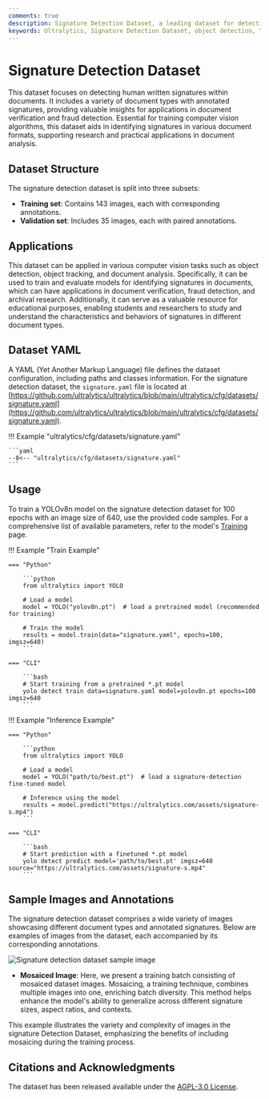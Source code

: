 ```yaml
---
comments: true
description: Signature Detection Dataset, a leading dataset for detecting signatures in documents, integrates with Ultralytics. Discover ways to use it for training YOLO models.
keywords: Ultralytics, Signature Detection Dataset, object detection, YOLO, YOLO model training, document analysis, computer vision, deep learning models, signature tracking, document verification
---
```


# Signature Detection Dataset

This dataset focuses on detecting human written signatures within documents. It includes a variety of document types with annotated signatures, providing valuable insights for applications in document verification and fraud detection. Essential for training computer vision algorithms, this dataset aids in identifying signatures in various document formats, supporting research and practical applications in document analysis.

## Dataset Structure

The signature detection dataset is split into three subsets:

- **Training set**: Contains 143 images, each with corresponding annotations.
- **Validation set**: Includes 35 images, each with paired annotations.

## Applications

This dataset can be applied in various computer vision tasks such as object detection, object tracking, and document analysis. Specifically, it can be used to train and evaluate models for identifying signatures in documents, which can have applications in document verification, fraud detection, and archival research. Additionally, it can serve as a valuable resource for educational purposes, enabling students and researchers to study and understand the characteristics and behaviors of signatures in different document types.

## Dataset YAML

A YAML (Yet Another Markup Language) file defines the dataset configuration, including paths and classes information. For the signature detection dataset, the `signature.yaml` file is located at [https://github.com/ultralytics/ultralytics/blob/main/ultralytics/cfg/datasets/signature.yaml](https://github.com/ultralytics/ultralytics/blob/main/ultralytics/cfg/datasets/signature.yaml).

!!! Example "ultralytics/cfg/datasets/signature.yaml"

    ```yaml
    --8<-- "ultralytics/cfg/datasets/signature.yaml"
    ```

## Usage

To train a YOLOv8n model on the signature detection dataset for 100 epochs with an image size of 640, use the provided code samples. For a comprehensive list of available parameters, refer to the model's [Training](../../modes/train.md) page.

!!! Example "Train Example"

    === "Python"

        ```python
        from ultralytics import YOLO

        # Load a model
        model = YOLO("yolov8n.pt")  # load a pretrained model (recommended for training)

        # Train the model
        results = model.train(data="signature.yaml", epochs=100, imgsz=640)
        ```

    === "CLI"

        ```bash
        # Start training from a pretrained *.pt model
        yolo detect train data=signature.yaml model=yolov8n.pt epochs=100 imgsz=640
        ```

!!! Example "Inference Example"

    === "Python"

        ```python
        from ultralytics import YOLO

        # Load a model
        model = YOLO("path/to/best.pt")  # load a signature-detection fine-tuned model

        # Inference using the model
        results = model.predict("https://ultralytics.com/assets/signature-s.mp4")
        ```

    === "CLI"

        ```bash
        # Start prediction with a finetuned *.pt model
        yolo detect predict model='path/to/best.pt' imgsz=640 source="https://ultralytics.com/assets/signature-s.mp4"
        ```

## Sample Images and Annotations

The signature detection dataset comprises a wide variety of images showcasing different document types and annotated signatures. Below are examples of images from the dataset, each accompanied by its corresponding annotations.

![Signature detection dataset sample image](https://github.com/RizwanMunawar/RizwanMunawar/assets/62513924/88a453da-3110-4835-9ae4-97bfb8b19046)

- **Mosaiced Image**: Here, we present a training batch consisting of mosaiced dataset images. Mosaicing, a training technique, combines multiple images into one, enriching batch diversity. This method helps enhance the model's ability to generalize across different signature sizes, aspect ratios, and contexts.

This example illustrates the variety and complexity of images in the signature Detection Dataset, emphasizing the benefits of including mosaicing during the training process.

## Citations and Acknowledgments

The dataset has been released available under the [AGPL-3.0 License](https://github.com/ultralytics/ultralytics/blob/main/LICENSE).
